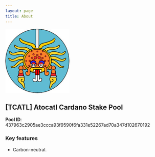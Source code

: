 ```yaml
---
layout: page
title: About
---
```


<div max-width=200px><img src="/atocatl-logo.jpg"></div>
  
## [TCATL] Atocatl Cardano Stake Pool  

**Pool ID**: 437963c2905ae3ccca93f9590f6fa331e52267ad70a347d102670192

### Key features

- Carbon-neutral.
